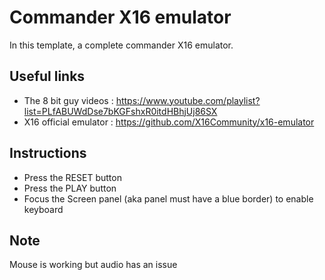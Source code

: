 # Commander X16 emulator

In this template, a complete commander X16 emulator.

## Useful links
- The 8 bit guy videos : https://www.youtube.com/playlist?list=PLfABUWdDse7bKGFshxR0itdHBhjUj86SX
- X16 official emulator : https://github.com/X16Community/x16-emulator

## Instructions
- Press the RESET button
- Press the PLAY button
- Focus the Screen panel (aka panel must have a blue border) to enable keyboard

## Note
Mouse is working but audio has an issue